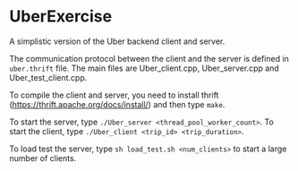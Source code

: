 # UberExercise
A simplistic version of the Uber backend client and server.

The communication protocol between the client and the server is defined in `uber.thrift` file. The main files are Uber_client.cpp, Uber_server.cpp and Uber_test_client.cpp.

To compile the client and server, you need to install thrift (https://thrift.apache.org/docs/install/) and then type
`make`.

To start the server, type `./Uber_server <thread_pool_worker_count>`.
To start the client, type `./Uber_client <trip_id> <trip_duration>`.

To load test the server, type `sh load_test.sh <num_clients>` to start a large number of clients.

